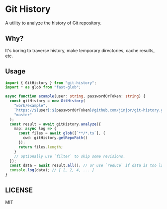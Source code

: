 # Git History

A utility to analyze the history of Git repository.

## Why?

It's boring to traverse history, make temporary directories, cache results, etc.

## Usage

```typescript
import { GitHistory } from "git-history";
import * as glob from "fast-glob";

async function example(user: string, passwordOrToken: string) {
  const gitHistory = new GitHistory(
    "work/example",
    `https://${user}:${passwordOrToken}@github.com/jinjor/git-history.git`,
    "master"
  );
  const result = await gitHistory.analyze({
    map: async log => {
      const files = await glob([`**/*.ts`], {
        cwd: gitHistory.getRepoPath()
      });
      return files.length;
    }
    // optionally use `filter` to skip some revisions.
  });
  const data = await result.all(); // or use `reduce` if data is too large.
  console.log(data); // [ 2, 2, 4, ... ]
}
```

## LICENSE

MIT
